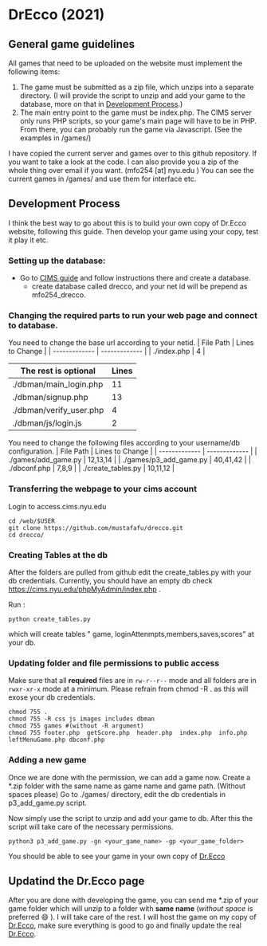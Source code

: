 # DrEcco (2021)
## General game guidelines
All games that need to be uploaded on the website must implement the following
items:

1. The game must be submitted as a zip file, which unzips into a separate directory. (I will provide the script to unzip and add your game to the database, more on that in [Development Process](https://github.com/mustafafu/drecco#development-process).)
2. The main entry point to the game must be index.php. The CIMS server only runs PHP scripts, so your game's main page will have to be in PHP. From there, you can probably run the game via Javascript. (See the examples in /games/)

I have copied the current server and games over to this github repository. If you want to take a look at the code. I can also provide you a zip of the whole thing over email if you want. (mfo254 [at] nyu.edu )
You can see the current games in /games/ and use them for interface etc.

## Development Process
I think the best way to go about this is to build your own copy of Dr.Ecco website, following this guide. Then develop your game using your copy, test it play it etc.

### Setting up the database:
* Go to [CIMS guide](https://cims.nyu.edu/webapps/content/systems/userservices/databases) and follow instructions there and create a database.
  * create database called drecco, and your net id will be prepend as mfo254_drecco.

### Changing the required parts to run your web page and connect to database.
You need to change the base url according to your netid.
| File Path  | Lines to Change |
| ------------- | ------------- |
| ./index.php  | 4  |

|The rest is optional|Lines|
| ------------- | ------------- |
| ./dbman/main_login.php  |11  |
| ./dbman/signup.php  | 13  |
| ./dbman/verify_user.php  | 4  |
| ./dbman/js/login.js  | 2  |

You need to change the following files according to your username/db configuration.
| File Path  | Lines to Change |
| ------------- | ------------- |
| ./games/add_game.py  | 12,13,14  |
| ./games/p3_add_game.py  | 40,41,42  |
| ./dbconf.php  | 7,8,9  |
| ./create_tables.py  | 10,11,12  |

### Transferring the webpage to your cims account
Login to access.cims.nyu.edu
```
cd /web/$USER
git clone https://github.com/mustafafu/drecco.git
cd drecco/
```

### Creating Tables at the db
After the folders are pulled from github edit the create_tables.py with your db credentials.
Currently, you should have an empty db check https://cims.nyu.edu/phpMyAdmin/index.php .

Run :
```
python create_tables.py
```
which will create tables " game, loginAttenmpts,members,saves,scores" at your db.

### Updating folder and file permissions to public access
Make sure that all **required** files are in ``rw-r--r--`` mode and all folders are in ``rwxr-xr-x`` mode at a minimum. Please refrain from chmod -R . as this will exose your db credentials. 
```
chmod 755 .
chmod 755 -R css js images includes dbman
chmod 755 games #(without -R argument)
chmod 755 footer.php  getScore.php  header.php  index.php  info.php  leftMenuGame.php dbconf.php
```

### Adding a new game
Once we are done with the permission, we can add a game now. Create a \*.zip folder with the same name as game name and game path. (Without spaces please)
Go to ./games/ directory, edit the db credentials in p3_add_game.py script.

Now simply use the script to unzip and add your game to db. After this the script will take care of the necessary permissions.
```
python3 p3_add_game.py -gn <your_game_name> -gp <your_game_folder> 
```

You should be able to see your game in your own copy of [Dr.Ecco](https://cims.nyu.edu/~mfo254/drecco/)


## Updatind the Dr.Ecco page
After you are done with developing the game, you can send me \*.zip of your game folder which will unzip to a folder with **same name** (*without space* is preferred :smile: ). I will take care of the rest. I will host the game on my copy of [Dr.Ecco](https://cims.nyu.edu/~mfo254/drecco/), make sure everything is good to go and finally update the real [Dr.Ecco](https://cims.nyu.edu/drecco2016/).
